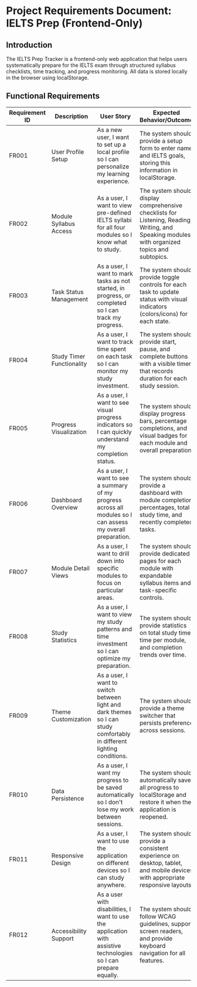 # Project Requirements Document: IELTS Prep (Frontend-Only)

## Introduction

The IELTS Prep Tracker is a frontend-only web application that helps users systematically prepare for the IELTS exam through structured syllabus checklists, time tracking, and progress monitoring. All data is stored locally in the browser using localStorage.

## Functional Requirements

| Requirement ID | Description               | User Story                                                                                                             | Expected Behavior/Outcome                                                                                                                     |
| -------------- | ------------------------- | ---------------------------------------------------------------------------------------------------------------------- | --------------------------------------------------------------------------------------------------------------------------------------------- |
| FR001          | User Profile Setup        | As a new user, I want to set up a local profile so I can personalize my learning experience.                           | The system should provide a setup form to enter name and IELTS goals, storing this information in localStorage.                               |
| FR002          | Module Syllabus Access    | As a user, I want to view pre-defined IELTS syllabi for all four modules so I know what to study.                      | The system should display comprehensive checklists for Listening, Reading, Writing, and Speaking modules with organized topics and subtopics. |
| FR003          | Task Status Management    | As a user, I want to mark tasks as not started, in progress, or completed so I can track my progress.                  | The system should provide toggle controls for each task to update status with visual indicators (colors/icons) for each state.                |
| FR004          | Study Timer Functionality | As a user, I want to track time spent on each task so I can monitor my study investment.                               | The system should provide start, pause, and complete buttons with a visible timer that records duration for each study session.               |
| FR005          | Progress Visualization    | As a user, I want to see visual progress indicators so I can quickly understand my completion status.                  | The system should display progress bars, percentage completions, and visual badges for each module and overall preparation.                   |
| FR006          | Dashboard Overview        | As a user, I want to see a summary of my progress across all modules so I can assess my overall preparation.           | The system should provide a dashboard with module completion percentages, total study time, and recently completed tasks.                     |
| FR007          | Module Detail Views       | As a user, I want to drill down into specific modules to focus on particular areas.                                    | The system should provide dedicated pages for each module with expandable syllabus items and task-specific controls.                          |
| FR008          | Study Statistics          | As a user, I want to view my study patterns and time investment so I can optimize my preparation.                      | The system should provide statistics on total study time, time per module, and completion trends over time.                                   |
| FR009          | Theme Customization       | As a user, I want to switch between light and dark themes so I can study comfortably in different lighting conditions. | The system should provide a theme switcher that persists preference across sessions.                                                          |
| FR010          | Data Persistence          | As a user, I want my progress to be saved automatically so I don't lose my work between sessions.                      | The system should automatically save all progress to localStorage and restore it when the application is reopened.                            |
| FR011          | Responsive Design         | As a user, I want to use the application on different devices so I can study anywhere.                                 | The system should provide a consistent experience on desktop, tablet, and mobile devices with appropriate responsive layouts.                 |
| FR012          | Accessibility Support     | As a user with disabilities, I want to use the application with assistive technologies so I can prepare equally.       | The system should follow WCAG guidelines, support screen readers, and provide keyboard navigation for all features.                           |
